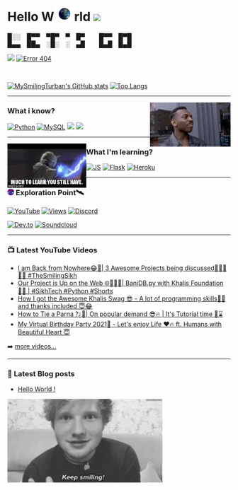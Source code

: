 # Hello W<img src="/gifs/EarthGIF.gif" width="45px">rld <img src="https://raw.githubusercontent.com/MartinHeinz/MartinHeinz/master/wave.gif" width="30px"> 


█░░ █▀▀ ▀█▀ ▀ █▀   █▀▀ █▀█<br>
█▄▄ ██▄ ░█░ ░ ▄█   █▄█ █▄█

[<img src='https://c.tenor.com/hBIzH44sjrkAAAAj/trouble-naughty.gif' width="60px">]() [![](https://img.shields.io/badge/Error404-Brain%20not%20found%20🧠-informational?style=plastic&logo=appveyor&logoColor=white&color=brightgreen 'Error 404')](https://mysmilingturban.github.io/index.html)

<br/>

[![MySmilingTurban's GitHub stats](https://github-readme-stats.vercel.app/api?username=MySmilingTurban&hide_border=true&show_icons=true&theme=vision-friendly-dark)]()
[![Top Langs](https://github-readme-stats.vercel.app/api/top-langs/?username=MySmilingTurban&hide_border=true&show_icons=true&theme=vision-friendly-dark)]()

---
<img src='/gifs/think.gif' align='right' height='100'>

### What i know?

[![Python](https://img.shields.io/badge/Python-14354C?style=for-the-badge&logo=python&logoColor=white)]()
[![MySQL](https://img.shields.io/badge/MySQL-00000F?style=for-the-badge&logo=mysql&logoColor=white)]()
[![](https://img.shields.io/badge/HTML5-E34F26?style=for-the-badge&logo=html5&logoColor=white)]()
[![](https://img.shields.io/badge/CSS3-1572B6?style=for-the-badge&logo=css3&logoColor=white)]()

---
<img src='/gifs/learn.gif' align='left' height='100'>

### What I'm learning?

[![JS](https://img.shields.io/badge/JavaScript-F7DF1E?style=for-the-badge&logo=javascript&logoColor=black)]()
[![Flask](https://img.shields.io/badge/Flask-000000?style=for-the-badge&logo=flask&logoColor=white)]()
[![Heroku](https://img.shields.io/badge/Heroku-430098?style=for-the-badge&logo=heroku&logoColor=white)]()


---

### <img src='/Eyes.svg' width='15'> Exploration Point🛰

[![YouTube](https://img.shields.io/youtube/channel/subscribers/UCLOFtfd3WgqudTGxQn0AQEg?color=red&logo=youtube&style=for-the-badge&labelColor=d60202)](https://www.youtube.com/c/GurmeharSinghKhalsa)
[![Views](https://img.shields.io/youtube/channel/views/UCLOFtfd3WgqudTGxQn0AQEg?color=blue&label=View%20count&logo=youtube&style=for-the-badge&labelColor=0b689d)](https://www.youtube.com/c/GurmeharSinghKhalsa)
[![Discord](https://img.shields.io/discord/770349380942692352?color=7289da&label=Discord&logo=discord&style=for-the-badge)](https://discord.gg/rx8qU7fCgk)

[![Dev.to](https://img.shields.io/badge/dev.to-0A0A0A?style=for-the-badge&logo=dev.to&logoColor=white)](https://dev.to/thesmilingsikh/)
[![Soundcloud](https://img.shields.io/badge/SoundCloud-FF3300?style=for-the-badge&logo=soundcloud&logoColor=white)](https://soundcloud.com/blissfulkirtan)

---

### 📺 Latest YouTube Videos

<!-- YOUTUBE:START -->
- [I am Back from Nowhere😂🤫| 3 Awesome Projects being discussed👏🏾🤩👌🏻 #TheSmilingSikh](https://www.youtube.com/watch?v=u6NxWD9RrTg)
- [Our Project is Up on the Web 🌐🤩👩‍💻| BaniDB.py with Khalis Foundation 🙌🏽 | #SikhTech #Python #Shorts](https://www.youtube.com/watch?v=8asqtQCZ8AI)
- [How I got the Awesome Khalis Swag 😎 - A lot of programming skills👩‍💻 and thanks included 😇😂](https://www.youtube.com/watch?v=r1AVXW2TPmY)
- [How to Tie a Parna ?¿🤔| On popular demand 😎🔥 | It's Tutorial time 🧐⌛](https://www.youtube.com/watch?v=u2Zt3UHD_jI)
- [My Virtual Birthday Party 2021🎉 - Let's enjoy Life ❤️🔥 ft. Humans with Beautiful Heart 😇](https://www.youtube.com/watch?v=6M6jXYKWSMM)
<!-- YOUTUBE:END -->

➡️ [more videos...](https://youtube.com/GurmeharSinghKhalsa)

---

### 📕 Latest Blog posts
<!-- BLOG-POST-LIST:START -->
- [Hello World !](https://dev.to/thesmilingsikh/hello-world-28ph)
<!-- BLOG-POST-LIST:END -->

<img src='/gifs/keepsmiling.gif' width='350'>
